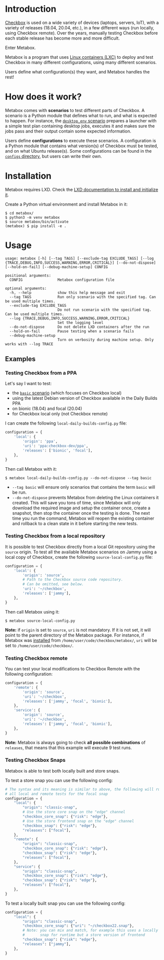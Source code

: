 # Introduction

[Checkbox] is used on a wide variety of devices (laptops, servers, IoT), with a
variety of releases (18.04, 20.04, etc.), in a few different ways (run locally,
using Checkbox remote). Over the years, manually testing Checkbox before each
stable release has become more and more difficult.

Enter Metabox.

Metabox is a program that uses [Linux containers (LXC)] to deploy and test
Checkbox in many different configurations, using many different scenarios.

Users define what configuration(s) they want, and Metabox handles the rest!

# How does it work?

Metabox comes with **scenarios** to test different parts of Checkbox. A
scenario is a Python module that defines what to run, and what is expected to
happen. For instance, the [`desktop_env` scenario] prepares a launcher with a
simple test plan containing desktop jobs, executes it and makes sure the jobs
pass and their output contain some expected information.

Users define **configurations** to execute these scenarios. A configuration is
a Python module that contains what version(s) of Checkbox must be tested, and
on what Ubuntu release(s). Some configurations can be found in the [`configs`
directory], but users can write their own.

# Installation

Metabox requires LXD. Check the [LXD documentation to install and initialize
it].

Create a Python virtual environment and install Metabox in it:

```shell
$ cd metabox/
$ python3 -m venv metabox
$ source metabox/bin/activate
(metabox) $ pip install -e .
```

# Usage

```
usage: metabox [-h] [--tag TAGS] [--exclude-tag EXCLUDE_TAGS] [--log {TRACE,DEBUG,INFO,SUCCESS,WARNING,ERROR,CRITICAL}] [--do-not-dispose] [--hold-on-fail] [--debug-machine-setup] CONFIG

positional arguments:
  CONFIG                Metabox configuration file

optional arguments:
  -h, --help            show this help message and exit
  --tag TAGS            Run only scenario with the specified tag. Can be used multiple times.
  --exclude-tag EXCLUDE_TAGS
                        Do not run scenario with the specified tag. Can be used multiple times.
  --log {TRACE,DEBUG,INFO,SUCCESS,WARNING,ERROR,CRITICAL}
                        Set the logging level
  --do-not-dispose      Do not delete LXD containers after the run
  --hold-on-fail        Pause testing when a scenario fails
  --debug-machine-setup
                        Turn on verbosity during machine setup. Only works with --log TRACE
```

## Examples

### Testing Checkbox from a PPA

Let's say I want to test:

- the [`basic` scenario] (which focuses on Checkbox local)
- using the latest Debian version of Checkbox available in the Daily Builds PPA
- on bionic (18.04) and focal (20.04)
- for Checkbox local only (not Checkbox remote)

I can create the following `local-daily-builds-config.py` file:

```python
configuration = {
    'local': {
        'origin': 'ppa',
        'uri': 'ppa:checkbox-dev/ppa',
        'releases': ['bionic', 'focal'],
    },
}
```

Then call Metabox with it:

```
$ metabox local-daily-builds-config.py --do-not-dispose --tag basic
```

- `--tag basic` will ensure only scenarios that contains the term `basic` will
be run.
- `--do-not-dispose` prevents Metabox from deleting the Linux containers it
created. This will save you tons of time, since Metabox will only download the
required image and setup the container once, create a snapshot, then stop the
container once the testing is done. The next time you run the command, Metabox
will reopen the existing container and rollback to a clean state in it before
starting the new tests.

### Testing Checkbox from a local repository

It is possible to test Checkbox directly from a local Git repository using the
`source` origin. To test all the available Metabox scenarios on Jammy using
a local copy of Checkbox, create the following `source-local-config.py` file:

```python
configuration = {
    'local': {
        'origin': 'source',
        # Path to the Checkbox source code repository.
        # Can be omitted, see below.
        'uri': '~/checkbox',
        'releases': ['jammy'],
    },
}
```

Then call Metabox using it:

```
$ metabox source-local-config.py
```

**Note:** if `origin` is set to `source`, `uri` is not mandatory. If it is not
set, it will point to the parent directory of the Metabox package. For
instance, if Metabox was [installed] from `/home/user/code/checkbox/metabox/`,
`uri` will be set to `/home/user/code/checkbox/`.

### Testing Checkbox remote

You can test your local modifications to Checkbox Remote with the following
configuration:

```python
configuration = {
    'remote': {
        'origin': 'source',
        'uri': '~/checkbox',
        'releases': ['jammy', 'focal', 'bionic'],
    },
    'service': {
        'origin': 'source',
        'uri': '~/checkbox',
        'releases': ['jammy', 'focal', 'bionic'],
    },
}
```

**Note:** Metabox is always going to check **all possible combinations** of
`releases`, that means that this example will execute 9 test runs.

### Testing Checkbox Snaps

Metabox is able to test both locally built and store snaps.

To test a store snap you can use the following config:

```python
# The syntax and its meaning is similar to above, the following will run
# all local and remote tests for the focal snap
configuration = {
    "local": {
        "origin": "classic-snap",
        # Use the store core snap on the "edge" channel
        "checkbox_core_snap": {"risk": "edge"},
        # Use the store frontend snap on the "edge" channel
        "checkbox_snap": {"risk": "edge"},
        "releases": ["focal"],
    },
    "remote": {
        "origin": "classic-snap",
        "checkbox_core_snap": {"risk": "edge"},
        "checkbox_snap": {"risk": "edge"},
        "releases": ["focal"],
    },
    "service": {
        "origin": "classic-snap",
        "checkbox_core_snap": {"risk": "edge"},
        "checkbox_snap": {"risk": "edge"},
        "releases": ["focal"],
    },
}
```

To test a locally built snap you can use the following config:
```python
configuration = {
    "local": {
        "origin": "classic-snap",
        "checkbox_core_snap": {"uri": "~/checkbox22.snap"},
        # Note: you can mix and match, for example this uses a locally built
        #       snap for runtime but a store version of frontend
        "checkbox_snap": {"risk": "edge"},
        "releases": ["jammy"],
    },
}
```

[Checkbox]: https://checkbox.readthedocs.io/
[Linux containers (LXC)]: https://linuxcontainers.org/
[`desktop_env` scenario]: ./metabox/scenarios/desktop_env/
[`basic` scenario]: ./metabox/scenarios/basic/
[`configs` directory]: ./configs/
[LXD documentation to install and initialize it]: https://linuxcontainers.org/lxd/getting-started-cli/
[installed]: #installation

